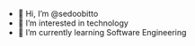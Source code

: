 - 👋 Hi, I’m @sedoobitto
- 👀 I’m interested in technology
- 🌱 I’m currently learning Software Engineering
<!-- - 💞️ I’m looking to collaborate on money making ventures -->
<!-- - 📫 How to reach me ... -->

<!---
sedoobitto/sedoobitto is a ✨ special ✨ repository because its `README.md` (this file) appears on your GitHub profile.
You can click the Preview link to take a look at your changes.
--->
